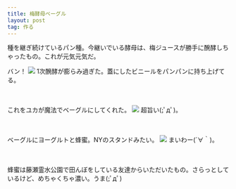 ```yaml
---
title: 梅酵母ベーグル
layout: post
tag: 作る
---
```

種を継ぎ続けているパン種。今継いでいる酵母は、梅ジュースが勝手に醗酵しちゃったもの。これが元気元気だ。

バン！
![](https://kobapan.com/f/14924908079_dbf9df0663.jpg)
1次醗酵が膨らみ過ぎた。蓋にしたビニールをパンパンに持ち上げてる。

　

これをユカが魔法でベーグルにしてくれた。
![](https://kobapan.com/f/15112958655_929abb0a07.jpg)
超旨い(;ﾟдﾟ)。

　

ベーグルにヨーグルトと蜂蜜。NYのスタンドみたい。
![](https://kobapan.com/f/15113728811_7780ddbcf5.jpg)
まいわー(´∀｀)。

　

蜂蜜は藤瀬霊水公園で田んぼをしている友達からいただいたもの。さらっとしているけど、めちゃくちゃ濃い。うま(;ﾟдﾟ)


